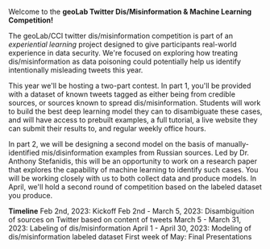 Welcome to the **geoLab Twitter Dis/Misinformation & Machine Learning Competition!**

The geoLab/CCI twitter dis/misinformation competition is part of an *experiential learning* project designed to give participants real-world experience in data security.  We're focused on exploring how treating dis/misinformation as data poisoning could potentially help us identify intentionally misleading tweets this year.

This year we'll be hosting a two-part contest.  In part 1, you'll be provided with a dataset of known tweets tagged as either being from credible sources, or sources known to spread dis/misinformation.  Students will work to build the best deep learning model they can to disambiguate these cases, and will have access to prebuilt examples, a full tutorial, a live website they can submit their results to, and regular weekly office hours. 

In part 2, we will be designing a second model on the basis of manually-identified mis/disinformation examples from Russian sources.  Led by Dr. Anthony Stefanidis, this will be an opportunity to work on a research paper that explores the capability of machine learning to identify such cases.  You will be working closely with us to both collect data and produce models.  In April, we'll hold a second round of competition based on the labeled dataset you produce.

**Timeline**
Feb 2nd, 2023: Kickoff
Feb 2nd - March 5, 2023: Disambiguition of sources on Twitter based on content of tweets
March 5 - March 31, 2023: Labeling of dis/misinformation
April 1 - April 30, 2023: Modeling of dis/misinformation labeled dataset
First week of May: Final Presentations
